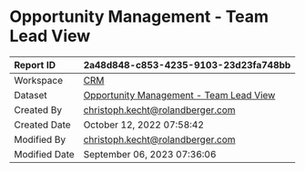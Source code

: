 



# Opportunity Management - Team Lead View

|Report ID|2a48d848-c853-4235-9103-23d23fa748bb|
| :--- | :--- |
|Workspace|[CRM](../Workspaces/CRM.md)|
|Dataset|[Opportunity Management - Team Lead View](../Datasets/Opportunity-Management---Team-Lead-View.md)|
|Created By|christoph.kecht@rolandberger.com|
|Created Date|October 12, 2022 07:58:42|
|Modified By|christoph.kecht@rolandberger.com|
|Modified Date|September 06, 2023 07:36:06|

